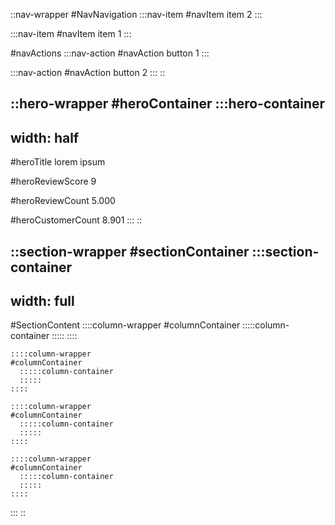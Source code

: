 ::nav-wrapper
#NavNavigation
  :::nav-item
  #navItem
  item 2
  :::

  :::nav-item
  #navItem
  item 1
  :::

#navActions
  :::nav-action
  #navAction
  button 1
  :::

  :::nav-action
  #navAction
  button 2
  :::
::

::hero-wrapper
#heroContainer
  :::hero-container
  ---
  width: half
  ---
  #heroTitle
  lorem ipsum
  
  #heroReviewScore
  9
  
  #heroReviewCount
  5.000
  
  #heroCustomerCount
  8.901
  :::
::

::section-wrapper
#sectionContainer
  :::section-container
  ---
  width: full
  ---
  #SectionContent
    ::::column-wrapper
    #columnContainer
      :::::column-container
      :::::
    ::::
  
    ::::column-wrapper
    #columnContainer
      :::::column-container
      :::::
    ::::
  
    ::::column-wrapper
    #columnContainer
      :::::column-container
      :::::
    ::::
  
    ::::column-wrapper
    #columnContainer
      :::::column-container
      :::::
    ::::
  :::
::
